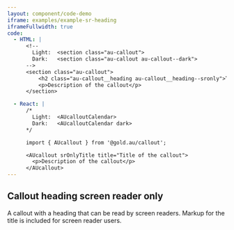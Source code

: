 ```yaml
---
layout: component/code-demo
iframe: examples/example-sr-heading
iframeFullwidth: true
code:
  - HTML: |
      <!--
        Light:  <section class="au-callout">
        Dark:   <section class="au-callout au-callout--dark">
      -->
      <section class="au-callout">
          <h2 class="au-callout__heading au-callout__heading--sronly">Title of the callout</h2>
          <p>Description of the callout</p>
      </section>

  - React: |
      /*
        Light:  <AUcalloutCalendar>
        Dark:   <AUcalloutCalendar dark>
      */

      import { AUcallout } from '@gold.au/callout';

      <AUcallout srOnlyTitle title="Title of the callout">
        <p>Description of the callout</p>
      </AUcallout>
---
```

## Callout heading screen reader only

A callout with a heading that can be read by screen readers. Markup for the title is included for screen reader users.
